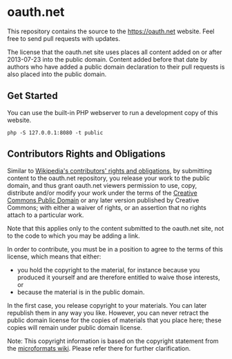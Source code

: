 oauth.net
=========

This repository contains the source to the https://oauth.net website. Feel free to send pull requests with updates.

The license that the oauth.net site uses places all content added on or after 2013-07-23 into the public domain. Content added before that date by authors who have added a public domain declaration to their pull requests is also placed into the public domain.

## Get Started

You can use the built-in PHP webserver to run a development copy of this website.

```
php -S 127.0.0.1:8080 -t public
```

## Contributors Rights and Obligations

Similar to [Wikipedia's contributors' rights and obligations](http://en.wikipedia.org/wiki/Wikipedia:Copyrights#Contributors.27_rights_and_obligations), by submitting content to the oauth.net repository, you release your work to the public domain, and thus grant oauth.net viewers permission to use, copy, distribute and/or modify your work under the terms of the [Creative Commons Public Domain](https://creativecommons.org/share-your-work/public-domain/cc0/) or any later version published by Creative Commons; with either a waiver of rights, or an assertion that no rights attach to a particular work.

Note that this applies only to the content submitted to the oauth.net site, not to the code to which you may be adding a link.

In order to contribute, you must be in a position to agree to the terms of this license, which means that either:

* you hold the copyright to the material, for instance because you produced it yourself and are therefore entitled to waive those interests, or
* because the material is in the public domain.

In the first case, you release copyright to your materials. You can later republish them in any way you like. However, you can never retract the public domain license for the copies of materials that you place here; these copies will remain under public domain license.

Note: This copyright information is based on the copyright statement from the [microformats wiki](http://microformats.org/wiki/copyrights). Please refer there for further clarification.
